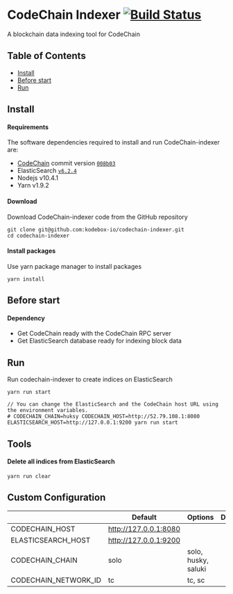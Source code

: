 # CodeChain Indexer [![Build Status](https://travis-ci.org/CodeChain-io/codechain-indexer.svg?branch=master)](https://travis-ci.org/CodeChain-io/codechain-indexer)

A blockchain data indexing tool for CodeChain

## Table of Contents

- [Install](https://github.com/CodeChain-io/codechain-indexer#install)
- [Before start](https://github.com/CodeChain-io/codechain-indexer#before-start)
- [Run](https://github.com/CodeChain-io/codechain-indexer#run)

## Install

#### Requirements

The software dependencies required to install and run CodeChain-indexer are:

- [CodeChain](https://github.com/CodeChain-io/codechain) commit version [`008b03`](https://github.com/CodeChain-io/codechain/commit/008b036289c3c2f5981fa5bd7e0887453edba9bd)
- ElasticSearch [`v6.2.4`](https://www.elastic.co/guide/en/beats/libbeat/6.2/elasticsearch-installation.html)
- Nodejs v10.4.1
- Yarn v1.9.2

#### Download

Download CodeChain-indexer code from the GitHub repository

```
git clone git@github.com:kodebox-io/codechain-indexer.git
cd codechain-indexer
```

#### Install packages

Use yarn package manager to install packages

```
yarn install
```

## Before start

#### Dependency

- Get CodeChain ready with the CodeChain RPC server
- Get ElasticSearch database ready for indexing block data

## Run

Run codechain-indexer to create indices on ElasticSearch

```
yarn run start

// You can change the ElasticSearch and the CodeChain host URL using the environment variables.
# CODECHAIN_CHAIN=huksy CODECHAIN_HOST=http://52.79.108.1:8080 ELASTICSEARCH_HOST=http://127.0.0.1:9200 yarn run start
```

## Tools

#### Delete all indices from ElasticSearch

```
yarn run clear
```

## Custom Configuration

|                      | Default               | Options             | Description |
| -------------------- | --------------------- | ------------------- | ----------- |
| CODECHAIN_HOST       | http://127.0.0.1:8080 |                     |             |
| ELASTICSEARCH_HOST   | http://127.0.0.1:9200 |                     |             |
| CODECHAIN_CHAIN      | solo                  | solo, husky, saluki |             |
| CODECHAIN_NETWORK_ID | tc                    | tc, sc              |             |
